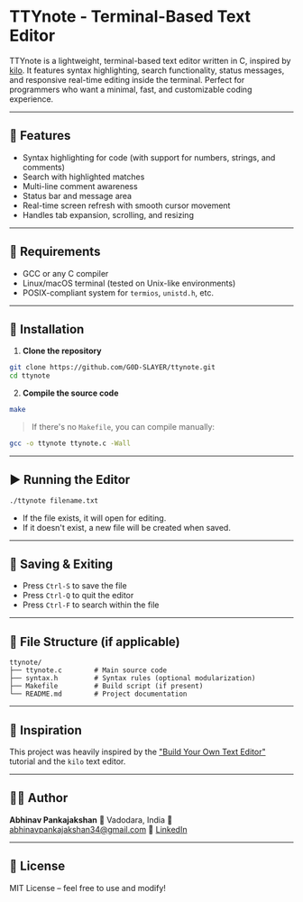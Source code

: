 # TTYnote - Terminal-Based Text Editor

TTYnote is a lightweight, terminal-based text editor written in C, inspired by [kilo](https://github.com/antirez/kilo). It features syntax highlighting, search functionality, status messages, and responsive real-time editing inside the terminal. Perfect for programmers who want a minimal, fast, and customizable coding experience.

---

## 🚀 Features

* Syntax highlighting for code (with support for numbers, strings, and comments)
* Search with highlighted matches
* Multi-line comment awareness
* Status bar and message area
* Real-time screen refresh with smooth cursor movement
* Handles tab expansion, scrolling, and resizing

---

## 🧰 Requirements

* GCC or any C compiler
* Linux/macOS terminal (tested on Unix-like environments)
* POSIX-compliant system for `termios`, `unistd.h`, etc.

---

## 🧰 Installation

1. **Clone the repository**

```bash
git clone https://github.com/G0D-SLAYER/ttynote.git
cd ttynote
```

2. **Compile the source code**

```bash
make
```

> If there's no `Makefile`, you can compile manually:

```bash
gcc -o ttynote ttynote.c -Wall
```

---

## ▶️ Running the Editor

```bash
./ttynote filename.txt
```

* If the file exists, it will open for editing.
* If it doesn't exist, a new file will be created when saved.

---

## 📂 Saving & Exiting

* Press `Ctrl-S` to save the file
* Press `Ctrl-Q` to quit the editor
* Press `Ctrl-F` to search within the file

---

## 📂 File Structure (if applicable)

```
ttynote/
├── ttynote.c        # Main source code
├── syntax.h         # Syntax rules (optional modularization)
├── Makefile         # Build script (if present)
└── README.md        # Project documentation
```

---

## 📖 Inspiration

This project was heavily inspired by the ["Build Your Own Text Editor"](https://viewsourcecode.org/snaptoken/kilo/) tutorial and the `kilo` text editor.

---

## 🧑‍💻 Author

**Abhinav Pankajakshan**
📍 Vadodara, India
📧 [abhinavpankajakshan34@gmail.com](mailto:abhinavpankajakshan34@gmail.com)
🔗 [LinkedIn](https://www.linkedin.com/in/abhinav-pankajakshan)

---

## 💪 License

MIT License – feel free to use and modify!

